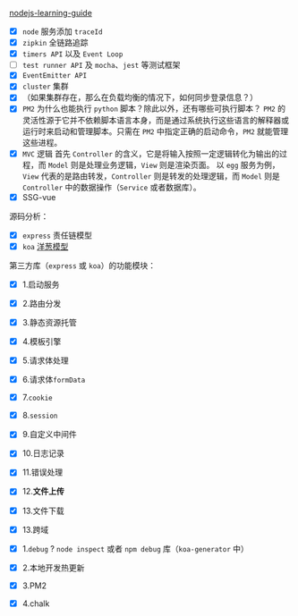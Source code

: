 [nodejs-learning-guide](https://github.com/oneyoung19/fork-nodejs-learning-guide)

- [x] `node` 服务添加 `traceId`
- [x] `zipkin` 全链路追踪
- [x] `timers API` 以及 `Event Loop`
- [ ] `test runner API` 及 `mocha`、`jest` 等测试框架
- [x] `EventEmitter API`
- [x] `cluster` 集群
- [x] （如果集群存在，那么在负载均衡的情况下，如何同步登录信息？）
- [x] `PM2` 为什么也能执行 `python` 脚本？除此以外，还有哪些可执行脚本？
  `PM2` 的灵活性源于它并不依赖脚本语言本身，而是通过系统执行这些语言的解释器或运行时来启动和管理脚本。只需在 `PM2` 中指定正确的启动命令，`PM2` 就能管理这些进程。
- [x] `MVC` 逻辑
  首先 `Controller` 的含义，它是将输入按照一定逻辑转化为输出的过程，而 `Model` 则是处理业务逻辑，`View` 则是渲染页面。
  以 `egg` 服务为例，`View` 代表的是路由转发，`Controller` 则是转发的处理逻辑，而 `Model` 则是 `Controller` 中的数据操作（`Service` 或者数据库）。
- [x] SSG-vue

源码分析：

- [x] `express` 责任链模型
- [x] `koa` [洋葱模型](https://blog.xav1er.com/p/middleware-of-koa-and-express/)

第三方库（`express` 或 `koa`）的功能模块：

- [x] 1.启动服务
- [x] 2.路由分发
- [x] 3.静态资源托管
- [x] 4.模板引擎
- [x] 5.请求体处理
- [x] 6.请求体`formData`
- [x] 7.`cookie`
- [x] 8.`session`
- [x] 9.自定义中间件
- [x] 10.日志记录
- [x] 11.错误处理
- [x] 12.**文件上传**
- [x] 13.文件下载
- [x] 13.跨域

- [x] 1.`debug` ? `node inspect` 或者 `npm debug` 库（`koa-generator` 中）
- [x] 2.本地开发热更新
- [x] 3.PM2
- [x] 4.chalk
